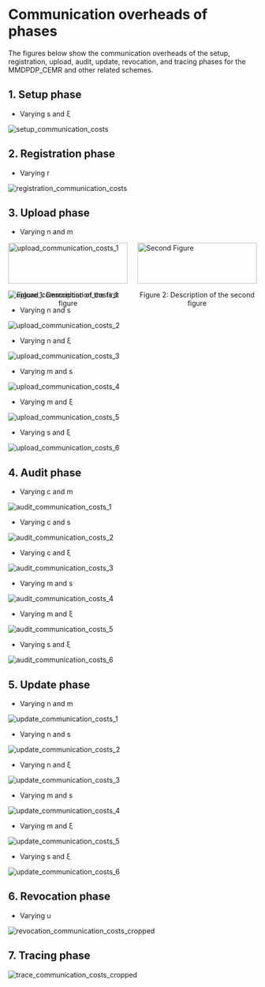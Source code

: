 # Communication overheads of phases
The figures below show the communication overheads of the setup, registration, upload, audit, update, revocation, and tracing phases for the MMDPDP_CEMR and other related schemes.
## 1. Setup phase
* Varying s and ξ
  
![setup_communication_costs](https://github.com/user-attachments/assets/5fc8a1e5-24e7-4ed0-b2cc-dc5f33cda05d)
## 2. Registration phase
* Varying r

![registration_communication_costs](https://github.com/user-attachments/assets/f7dc8526-bace-4705-894c-d3878d81da4c)
## 3. Upload phase
* Varying n and m

<div style="display: flex; flex-wrap: wrap;">
    <div style="flex: 1; padding-right: 10px;">
        <img src="https://github.com/user-attachments/assets/b746678d-bb8b-4853-a102-f5ec206786fd" alt="upload_communication_costs_1" style="width: 100%;">
        <p style="text-align: center;">Figure 1: Description of the first figure</p>
    </div>
    <div style="flex: 1; padding-left: 10px;">
        <img src="https://github.com/user-attachments/assets/59427e52-b27d-4831-b2ee-ca15efb9b82f" alt="Second Figure" style="width: 100%;">
        <p style="text-align: center;">Figure 2: Description of the second figure</p>
    </div>
</div>


![upload_communication_costs_1](https://github.com/user-attachments/assets/b746678d-bb8b-4853-a102-f5ec206786fd)

* Varying n and s
  
![upload_communication_costs_2](https://github.com/user-attachments/assets/59427e52-b27d-4831-b2ee-ca15efb9b82f)

* Varying n and ξ

![upload_communication_costs_3](https://github.com/user-attachments/assets/f35d28f7-ac91-4504-9558-bddf62e7018b)

* Varying m and s

![upload_communication_costs_4](https://github.com/user-attachments/assets/8bc16fa2-9012-43b7-b2a1-6e57ffb959c3)

* Varying m and ξ
  
![upload_communication_costs_5](https://github.com/user-attachments/assets/fb0a2078-e674-4f82-ad8e-b6fec3bc63d0)

* Varying s and ξ

![upload_communication_costs_6](https://github.com/user-attachments/assets/0e70083c-71b4-4088-9f87-900b204d3c12)
## 4. Audit phase
* Varying c and m

![audit_communication_costs_1](https://github.com/user-attachments/assets/b586284f-3aef-4516-8fd0-20c3ccc89589)

* Varying c and s

![audit_communication_costs_2](https://github.com/user-attachments/assets/ea3e7695-6b20-4be1-aec9-120466d9f851)

* Varying c and ξ

![audit_communication_costs_3](https://github.com/user-attachments/assets/28bfeef9-eeeb-4472-adc3-9747bc19b4d8)

* Varying m and s

![audit_communication_costs_4](https://github.com/user-attachments/assets/beebc9e6-4b2b-4670-9686-948259e9404d)

* Varying m and ξ

![audit_communication_costs_5](https://github.com/user-attachments/assets/4456f980-0753-424f-b00e-e3e462dd9f9d)

* Varying s and ξ

![audit_communication_costs_6](https://github.com/user-attachments/assets/5ff47511-faca-4de1-8288-fea94c395b3a)
## 5. Update phase

* Varying n and m

![update_communication_costs_1](https://github.com/user-attachments/assets/204a3849-b52c-4864-8e4d-fbafacab0f98)

* Varying n and s

![update_communication_costs_2](https://github.com/user-attachments/assets/3f3f10ea-d25f-42e5-9f55-65a7b92b9548)

* Varying n and ξ

![update_communication_costs_3](https://github.com/user-attachments/assets/22c5aa0a-e3c1-4317-bc65-4213e224bece)

* Varying m and s

![update_communication_costs_4](https://github.com/user-attachments/assets/7812edde-5b7f-498d-b233-f2626a5cf79a)

* Varying m and ξ

![update_communication_costs_5](https://github.com/user-attachments/assets/0a738da7-e2c8-4832-8d98-6d1deb910c73)

* Varying s and ξ

![update_communication_costs_6](https://github.com/user-attachments/assets/7017c009-e783-44dd-ba42-970370a3a4ac)
## 6. Revocation phase
* Varying u

![revocation_communication_costs_cropped](https://github.com/user-attachments/assets/6c426c83-4eed-4246-94a6-f6c615950937)
## 7. Tracing phase
![trace_communication_costs_cropped](https://github.com/user-attachments/assets/83aea814-c3fc-4815-a685-f63db9ac6808)
